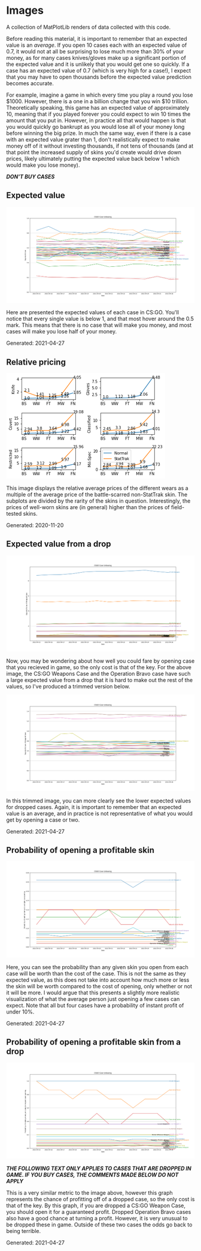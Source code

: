 # Images

A collection of MatPlotLib renders of data collected with this code.

Before reading this material, it is important to remember that an expected value is an *average*. If you open 10 cases each with an expected value of 0.7, it would not at all be surprising to lose much more than 30% of your money, as for many cases knives/gloves make up a significant portion of the expected value and it is unlikely that you would get one so quickly. If a case has an expected value of 0.7 (which is very high for a case!), I expect that you may have to open thousands before the expected value prediction becomes accurate.

For example, imagine a game in which every time you play a round you lose $1000. However, there is a one in a billion change that you win $10 trillion. Theoretically speaking, this game has an expected value of approximately 10, meaning that if you played forever you could expect to win 10 times the amount that you put in. However, in practice all that would happen is that you would quickly go bankrupt as you would lose all of your money long before winning the big prize. In much the same way, even if there is a case with an expected value grater than 1, don't realistically expect to make money off of it without investing thousands, if not tens of thousands (and at that point the increased supply of skins you'd create would drive down prices, likely ultimately putting the expected value back below 1 which would make you lose money).

***DON'T BUY CASES***

## Expected value

![Expected value](https://raw.githubusercontent.com/MichaelMBradley/CSGOCaseValues/master/img/expectedvalue.png)

Here are presented the expected values of each case in CS:GO. You'll notice that every single value is below 1, and that most hover around the 0.5 mark. This means that there is no case that will make you money, and most cases will make you lose half of your money.

Generated: 2021-04-27

## Relative pricing

![Relative pricing](https://raw.githubusercontent.com/MichaelMBradley/CSGOCaseValues/master/img/relativepricing.png)

This image displays the relative average prices of the different wears as a multiple of the average price of the battle-scarred non-StatTrak skin. The subplots are divided by the rarity of the skins in question. Interestingly, the prices of well-worn skins are (in general) higher than the prices of field-tested skins.

Generated: 2020-11-20

## Expected value from a drop

![Expected value from a drop](https://raw.githubusercontent.com/MichaelMBradley/CSGOCaseValues/master/img/expectedvaluedrop.png)

Now, you may be wondering about how well you could fare by opening case that you recieved in game, so the only cost is that of the key. For the above image, the CS:GO Weapons Case and the Operation Bravo case have such a large expected value from a drop that it is hard to make out the rest of the values, so I've produced a trimmed version below.

![Expected value from a drop](https://raw.githubusercontent.com/MichaelMBradley/CSGOCaseValues/master/img/expectedvaluedroptrim.png)

In this trimmed image, you can more clearly see the lower expected values for dropped cases. Again, it is important to remember that an expected value is an average, and in practice is not representative of what you would get by opening a case or two.

Generated: 2021-04-27

## Probability of opening a profitable skin

![Probability of opening a profitable skin](https://raw.githubusercontent.com/MichaelMBradley/CSGOCaseValues/master/img/probprofit.png)

Here, you can see the probability than any given skin you open from each case will be worth than the cost of the case. This is not the same as they expected value, as this does not take into account how much more or less the skin will be worth compared to the cost of opening, only whether or not it will be more. I would argue that this presents a slightly more realistic visualization of what the average person just opening a few cases can expect. Note that all but four cases have a probability of instant profit of under 10%.

Generated: 2021-04-27

## Probability of opening a profitable skin from a drop

![Probability of opening a profitable skin](https://raw.githubusercontent.com/MichaelMBradley/CSGOCaseValues/master/img/probdropprofit.png)

***THE FOLLOWING TEXT ONLY APPLIES TO CASES THAT ARE DROPPED IN GAME. IF YOU BUY CASES, THE COMMENTS MADE BELOW DO NOT APPLY***

This is a very similar metric to the image above, however this graph represents the chance of profitting off of a dropped case, so the only cost is that of the key. By this graph, if you are dropped a CS:GO Weapon Case, you should open it for a guaranteed profit. Dropped Operation Bravo cases also have a good chance at turning a profit. However, it is very unusual to be dropped these in game. Outside of these two cases the odds go back to being terrible.

Generated: 2021-04-27
